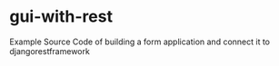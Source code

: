 # gui-with-rest
Example Source Code of building a form application and connect it to djangorestframework
